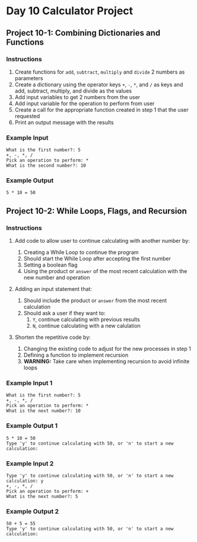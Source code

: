 # Day 10 Calculator Project

## Project 10-1: Combining Dictionaries and Functions

### Instructions

1. Create functions for `add`, `subtract`, `multiply` and `divide` 2 numbers as parameters
2. Create a dictionary using the operator keys `+`, `-`, `*`, and `/` as keys and add, subtract, multiply, and divide as the values
3. Add input variables to get 2 numbers from the user
4. Add input variable for the operation to perform from user
5. Create a call for the appropriate function created in step 1 that the user requested
6. Print an output message with the results

### Example Input

    What is the first number?: 5
    +, -, *, /
    Pick an operation to perform: *
    What is the second number?: 10

### Example Output

    5 * 10 = 50

## Project 10-2: While Loops, Flags, and Recursion

### Instructions

1. Add code to allow user to continue calculating with another number by:
   1. Creating a While Loop to continue the program
   2. Should start the While Loop after accepting the first number
   3. Setting a boolean flag
   4. Using the product or `answer` of the most recent calculation with the new number and operation

2. Adding an input statement that:
   1. Should include the product or `answer` from the most recent calculation
   2. Should ask a user if they want to:
      1. `Y`, continue calculating with previous results
      2. `N`, continue calculating with a new calulation

3. Shorten the repetitive code by:
   1. Changing the existing code to adjust for the new processes in step 1
   2. Defining a function to implement recursion
   3. **WARNING:** Take care when implementing recursion to avoid infinite loops

### Example Input 1

    What is the first number?: 5
    +, -, *, /
    Pick an operation to perform: *
    What is the next number?: 10

### Example Output 1

    5 * 10 = 50
    Type 'y' to continue calculating with 50, or 'n' to start a new calculation:

### Example Input 2

    Type 'y' to continue calculating with 50, or 'n' to start a new calculation: y
    +, -, *, /
    Pick an operation to perform: +
    What is the next number?: 5

### Example Output 2

    50 + 5 = 55
    Type 'y' to continue calculating with 50, or 'n' to start a new calculation:
